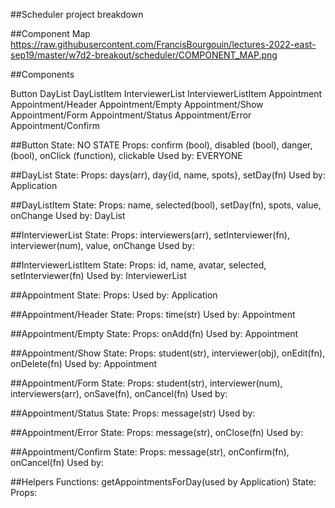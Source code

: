 ##Scheduler project breakdown

##Component Map
https://raw.githubusercontent.com/FrancisBourgouin/lectures-2022-east-sep19/master/w7d2-breakout/scheduler/COMPONENT_MAP.png 

##Components

Button
DayList
DayListItem
InterviewerList
InterviewerListItem
Appointment
Appointment/Header
Appointment/Empty
Appointment/Show
Appointment/Form
Appointment/Status
Appointment/Error
Appointment/Confirm

##Button
State: NO STATE
Props: confirm (bool), disabled (bool), danger, (bool), onClick (function), clickable
Used by: EVERYONE

##DayList
State:
Props: days(arr), day{id, name, spots}, setDay(fn)
Used by: Application

##DayListItem
State:
Props: name, selected(bool), setDay(fn), spots, value, onChange
Used by: DayList

##InterviewerList
State:
Props: interviewers(arr), setInterviewer(fn), interviewer(num), value, onChange
Used by:

##InterviewerListItem
State:
Props: id, name, avatar, selected, setInterviewer(fn)
Used by: InterviewerList

##Appointment
State:
Props:
Used by: Application

##Appointment/Header
State:
Props: time(str)
Used by: Appointment

##Appointment/Empty
State:
Props: onAdd(fn)
Used by: Appointment

##Appointment/Show
State:
Props: student(str), interviewer(obj), onEdit(fn), onDelete(fn)
Used by: Appointment

##Appointment/Form
State:
Props: student(str), interviewer(num), interviewers(arr), onSave(fn), onCancel(fn)
Used by:

##Appointment/Status
State:
Props: message(str)
Used by:

##Appointment/Error
State:
Props: message(str), onClose(fn)
Used by:

##Appointment/Confirm
State:
Props: message(str), onConfirm(fn), onCancel(fn)
Used by:

##Helpers
Functions: getAppointmentsForDay(used by Application)
State: 
Props: